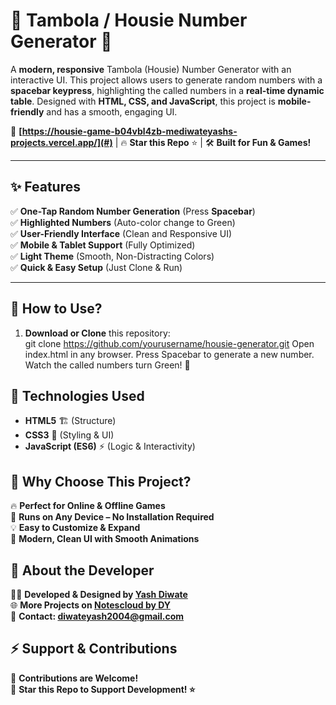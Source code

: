# 🎉 Tambola / Housie Number Generator 🎲  

A **modern, responsive** Tambola (Housie) Number Generator with an interactive UI. This project allows users to generate random numbers with a **spacebar keypress**, highlighting the called numbers in a **real-time dynamic table**. Designed with **HTML, CSS, and JavaScript**, this project is **mobile-friendly** and has a smooth, engaging UI.  

🚀 **[https://housie-game-b04vbl4zb-mediwateyashs-projects.vercel.app/](#)** | 🔥 **Star this Repo** ⭐ | 🛠️ **Built for Fun & Games!**  

---

## **✨ Features**
✅ **One-Tap Random Number Generation** (Press **Spacebar**)  
✅ **Highlighted Numbers** (Auto-color change to Green)  
✅ **User-Friendly Interface** (Clean and Responsive UI)  
✅ **Mobile & Tablet Support** (Fully Optimized)  
✅ **Light Theme** (Smooth, Non-Distracting Colors)  
✅ **Quick & Easy Setup** (Just Clone & Run)  

---
## **🚀 How to Use?**
1. **Download or Clone** this repository:  
   git clone https://github.com/yourusername/housie-generator.git
Open index.html in any browser.
Press Spacebar to generate a new number.
Watch the called numbers turn Green! 🎯

## 🔧 Technologies Used
- **HTML5** 🏗️ (Structure)  
- **CSS3** 🎨 (Styling & UI)  
- **JavaScript (ES6)** ⚡ (Logic & Interactivity)  

## 📢 Why Choose This Project?
🔥 **Perfect for Online & Offline Games**  
📲 **Runs on Any Device – No Installation Required**  
💡 **Easy to Customize & Expand**  
🎨 **Modern, Clean UI with Smooth Animations**  

## 🔗 About the Developer
👨‍💻 **Developed & Designed by [Yash Diwate](https://www.linkedin.com/in/diwateyash2004/)**  
🌐 **More Projects on [Notescloud by DY](#)**  
📧 **Contact: diwateyash2004@gmail.com**  

## ⚡ Support & Contributions
🤝 **Contributions are Welcome!**  
🔔 **Star this Repo to Support Development! ⭐**  
